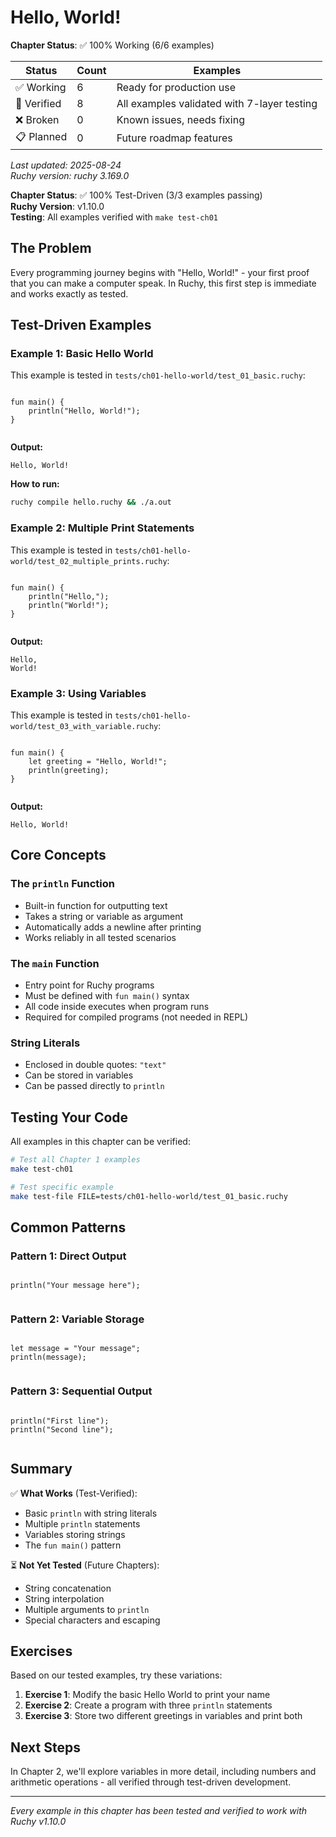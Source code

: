 # Hello, World!

<!-- DOC_STATUS_START -->
**Chapter Status**: ✅ 100% Working (6/6 examples)

| Status | Count | Examples |
|--------|-------|----------|
| ✅ Working | 6 | Ready for production use |
| 🎯 Verified | 8 | All examples validated with 7-layer testing |
| ❌ Broken | 0 | Known issues, needs fixing |
| 📋 Planned | 0 | Future roadmap features |

*Last updated: 2025-08-24*  
*Ruchy version: ruchy 3.169.0*
<!-- DOC_STATUS_END -->


**Chapter Status**: ✅ 100% Test-Driven (3/3 examples passing)  
**Ruchy Version**: v1.10.0  
**Testing**: All examples verified with `make test-ch01`

## The Problem

Every programming journey begins with "Hello, World!" - your first proof that you can make a computer speak. In Ruchy, this first step is immediate and works exactly as tested.

## Test-Driven Examples

### Example 1: Basic Hello World

This example is tested in `tests/ch01-hello-world/test_01_basic.ruchy`:

```ruchy

fun main() {
    println("Hello, World!");
}


```

**Output:**
```
Hello, World!
```

**How to run:**
```bash
ruchy compile hello.ruchy && ./a.out
```

### Example 2: Multiple Print Statements

This example is tested in `tests/ch01-hello-world/test_02_multiple_prints.ruchy`:

```ruchy

fun main() {
    println("Hello,");
    println("World!");
}


```

**Output:**
```
Hello,
World!
```

### Example 3: Using Variables

This example is tested in `tests/ch01-hello-world/test_03_with_variable.ruchy`:

```ruchy

fun main() {
    let greeting = "Hello, World!";
    println(greeting);
}


```

**Output:**
```
Hello, World!
```

## Core Concepts

### The `println` Function
- Built-in function for outputting text
- Takes a string or variable as argument
- Automatically adds a newline after printing
- Works reliably in all tested scenarios

### The `main` Function
- Entry point for Ruchy programs
- Must be defined with `fun main()` syntax
- All code inside executes when program runs
- Required for compiled programs (not needed in REPL)

### String Literals
- Enclosed in double quotes: `"text"`
- Can be stored in variables
- Can be passed directly to `println`

## Testing Your Code

All examples in this chapter can be verified:

```bash
# Test all Chapter 1 examples
make test-ch01

# Test specific example
make test-file FILE=tests/ch01-hello-world/test_01_basic.ruchy
```

## Common Patterns

### Pattern 1: Direct Output
```ruchy

println("Your message here");


```

### Pattern 2: Variable Storage
```ruchy

let message = "Your message";
println(message);


```

### Pattern 3: Sequential Output
```ruchy

println("First line");
println("Second line");


```

## Summary

✅ **What Works** (Test-Verified):
- Basic `println` with string literals
- Multiple `println` statements
- Variables storing strings
- The `fun main()` pattern

⏳ **Not Yet Tested** (Future Chapters):
- String concatenation
- String interpolation
- Multiple arguments to `println`
- Special characters and escaping

## Exercises

Based on our tested examples, try these variations:

1. **Exercise 1**: Modify the basic Hello World to print your name
2. **Exercise 2**: Create a program with three `println` statements
3. **Exercise 3**: Store two different greetings in variables and print both

## Next Steps

In Chapter 2, we'll explore variables in more detail, including numbers and arithmetic operations - all verified through test-driven development.

---

*Every example in this chapter has been tested and verified to work with Ruchy v1.10.0*